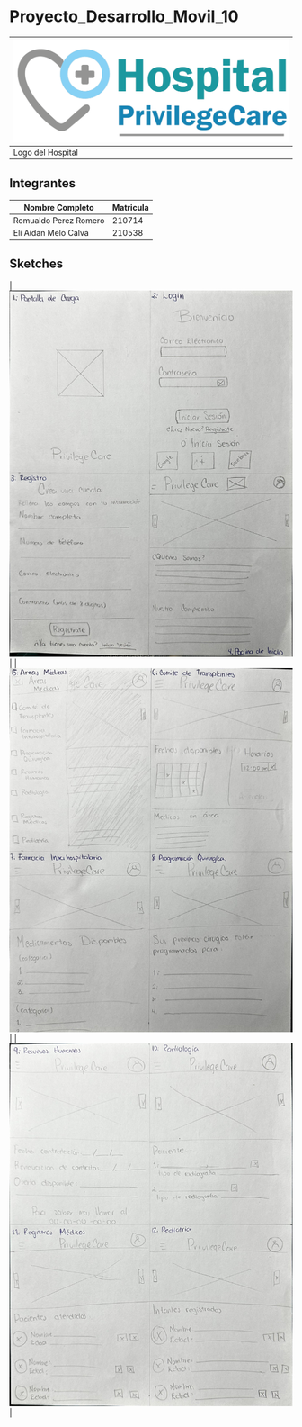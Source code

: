 # Proyecto_Desarrollo_Movil_10



|![Logo](img/LogoHospital.png)|
| ----------------------------|
|Logo del Hospital|

## Integrantes

| Nombre Completo | Matricula|
|-----------------|----------|
|Romualdo Perez Romero|210714|
|Eli Aidan Melo Calva|210538|

## Sketches
|<img src="./img/Sketch_01.jpeg" />|
|<img src="./img/Sketch_02.jpeg" />|
|<img src="./img/Sketch_03.jpeg" />|



